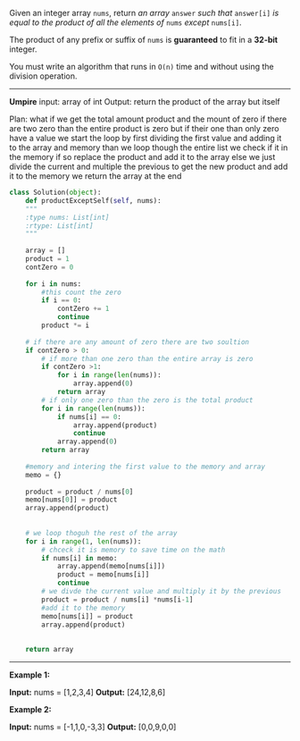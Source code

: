 Given an integer array `nums`, return _an array_ `answer` _such that_ `answer[i]` _is equal to the product of all the elements of_ `nums` _except_ `nums[i]`.

The product of any prefix or suffix of `nums` is **guaranteed** to fit in a **32-bit** integer.

You must write an algorithm that runs in `O(n)` time and without using the division operation.
****

**Umpire**
input: array of int
Output: return the product of the array but itself

Plan:
	what if we get the total amount product and the mount of zero
		if there are two zero than the entire product is zero 
		but if their one than only zero have a value
	we start the loop by first
		dividing the first value and adding it to the array and memory
	than we loop though the entire list
		we check if it in the memory if so replace the product and add it to the array
		else we just divide the current and multiple the previous to get the new product and add it to the memory
	we return the array at the end



```python
class Solution(object):
	def productExceptSelf(self, nums):
	"""
	:type nums: List[int]
	:rtype: List[int]
	"""
	
	array = []
	product = 1
	contZero = 0
	
	for i in nums:
		#this count the zero 
		if i == 0:
			contZero += 1
			continue
		product *= i
	
	# if there are any amount of zero there are two soultion
	if contZero > 0:
		# if more than one zero than the entire array is zero
		if contZero >1:
			for i in range(len(nums)):
				array.append(0)
			return array
		# if only one zero than the zero is the total product
		for i in range(len(nums)):
			if nums[i] == 0:
				array.append(product)
				continue
			array.append(0)
		return array
	
	#memory and intering the first value to the memory and array
	memo = {}
	
	product = product / nums[0]
	memo[nums[0]] = product
	array.append(product)
	
	  
	# we loop thoguh the rest of the array
	for i in range(1, len(nums)):
		# chceck it is memory to save time on the math 
		if nums[i] in memo:
			array.append(memo[nums[i]])
			product = memo[nums[i]]
			continue
		# we divde the current value and multiply it by the previous
		product = product / nums[i] *nums[i-1]
		#add it to the memory
		memo[nums[i]] = product
		array.append(product)
	
	
	return array
```

****
**Example 1:**

**Input:** nums = [1,2,3,4]
**Output:** [24,12,8,6]

**Example 2:**

**Input:** nums = [-1,1,0,-3,3]
**Output:** [0,0,9,0,0]